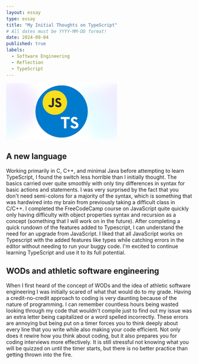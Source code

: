```yaml
---
layout: essay
type: essay
title: "My Initial Thoughts on TypeScript"
# All dates must be YYYY-MM-DD format!
date: 2024-09-04
published: true
labels:
  - Software Engineering
  - Reflection
  - TypeScript
---
```


<img width="300px" class="rounded float-start pe-4" src="../img/TS_JS.jpg">




## A new language

Working primarily in C, C++, and minimal Java before attempting to learn TypeScript, I found the switch less horrible than I initially thought. The basics carried over quite smoothly with only tiny differences in syntax for basic actions and statements. I was very surprised by the fact that you don't need semi-colons for a majority of the syntax, which is something that was hardwired into my brain from previously taking a difficult class in C/C++. I completed the FreeCodeCamp course on JavaScript quite quickly only having difficulty with object properties syntax and recursion as a concept (something that I will work on in the future). After completing a quick rundown of the features added to Typescript, I can understand the need for an upgrade from JavaScript. I liked that all JavaScript works on Typescript with the added features like types while catching errors in the editor without needing to run your buggy code. I'm excited to continue learning TypeScript and use it to its full potential.

## WODs and athletic software engineering 

When I first heard of the concept of WODs and the idea of athletic software engineering I was initially scared of what that would do to my grade. Having a credit-no-credit approach to coding is very daunting because of the nature of programming. I can remember countless hours being wasted looking through my code that wouldn't compile just to find out my issue was an extra letter being capitalized or a word spelled incorrectly. These errors are annoying but being put on a timer forces you to think deeply about every line that you write while also making your code efficient. Not only does it rewire how you think about coding, but it also prepares you for coding interviews more effectively. It is still stressful not knowing what you will be quizzed on until the timer starts, but there is no better practice than getting thrown into the fire.
